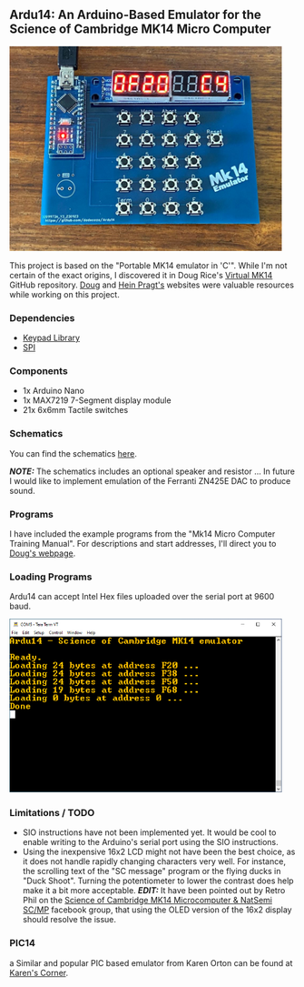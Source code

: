## Ardu14: An Arduino-Based Emulator for the Science of Cambridge MK14 Micro Computer
<img src="https://raw.githubusercontent.com/dadecoza/Ardu14/main/Images/Ardu14PCB.jpg" alt="Ardu14" width="480" height="auto">

This project is based on the "Portable MK14 emulator in 'C'". While I'm not certain of the exact origins, I discovered it in Doug Rice's [Virtual MK14](https://github.com/doug-h-rice/virtual_mk14) GitHub repository. [Doug](http://www.dougrice.plus.com/) and [Hein Pragt's](https://www.heinpragt.com/english/software_development/ins8060_or_scmp_processor.html) websites were valuable resources while working on this project.

### Dependencies
* [Keypad Library](https://www.arduino.cc/reference/en/libraries/keypad/)
* [SPI](https://www.arduino.cc/reference/en/language/functions/communication/spi/)

### Components
 * 1x Arduino Nano
 * 1x MAX7219 7-Segment display module
 * 21x 6x6mm Tactile switches

### Schematics
You can find the schematics [here](https://github.com/dadecoza/Ardu14/blob/main/Images/Schematic.png).

***NOTE:*** The schematics includes an optional speaker and resistor ... In future I would like to implement emulation of the Ferranti ZN425E DAC to produce sound.

### Programs
I have included the example programs from the "Mk14 Micro Computer Training Manual". For descriptions and start addresses, I'll direct you to [Doug's webpage](http://www.dougrice.plus.com/dev/seg_mk14.htm).

### Loading Programs
Ardu14 can accept Intel Hex files uploaded over the serial port at 9600 baud.

<img src="https://raw.githubusercontent.com/dadecoza/Ardu14/main/Images/TeraTerm.PNG" alt="TeraTerm" width="480" height="auto">


### Limitations / TODO
* SIO instructions have not been implemented yet. It would be cool to enable writing to the Arduino's serial port using the SIO instructions.
* Using the inexpensive 16x2 LCD might not have been the best choice, as it does not handle rapidly changing characters very well. For instance, the scrolling text of the "SC message" program or the flying ducks in "Duck Shoot". Turning the potentiometer to lower the contrast does help make it a bit more acceptable.
 ***EDIT:*** It have been pointed out by Retro Phil on the [Science of Cambridge MK14 Microcomputer & NatSemi SC/MP](https://www.facebook.com/groups/1330313924562216) facebook group, that using the OLED version of the 16x2 display should resolve the issue.

### PIC14
a Similar and popular PIC based emulator from Karen Orton can be found at [Karen's Corner](http://techlib.com/area_50/Readers/Karen/micro.htm).


